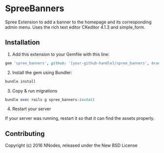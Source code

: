 SpreeBanners
============

Spree Extension to add a banner to the homepage and its corresponding admin menu. Uses the rich text editor CKeditor 4.1.3 and simple_form.

## Installation

1. Add this extension to your Gemfile with this line:
  ```ruby
  gem 'spree_banners', github: '[your-github-handle]/spree_banners', branch: '3-1-stable'
  ```

2. Install the gem using Bundler:
  ```ruby
  bundle install
  ```

3. Copy & run migrations
  ```ruby
  bundle exec rails g spree_banners:install
  ```

4. Restart your server

  If your server was running, restart it so that it can find the assets properly.


## Contributing

Copyright (c) 2016 NNodes, released under the New BSD License
